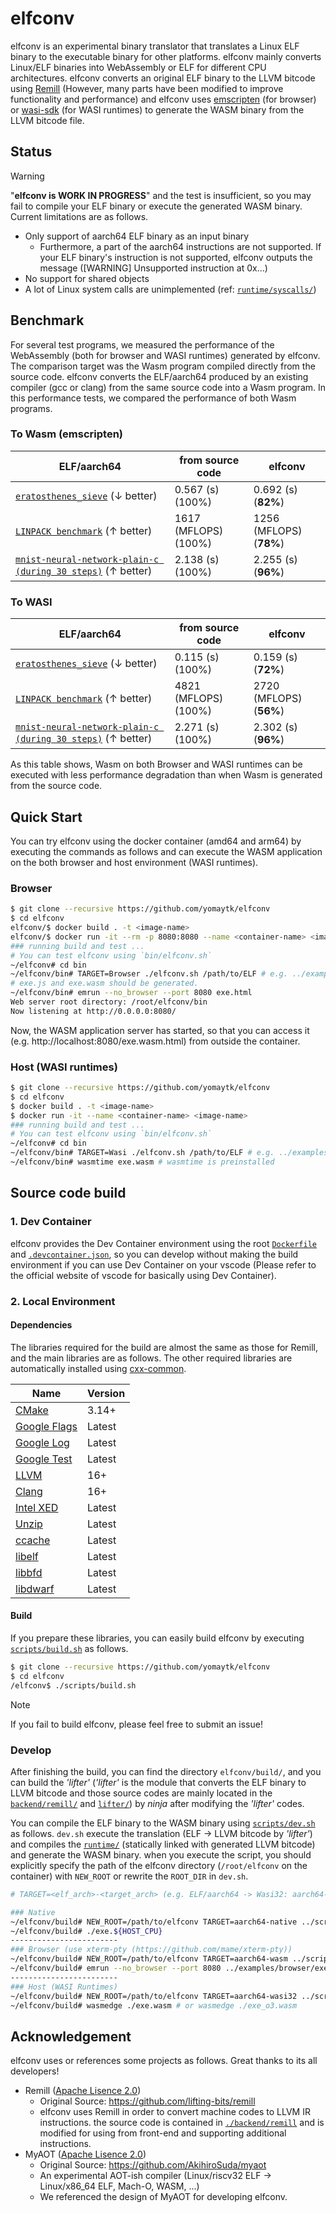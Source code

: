 # elfconv
elfconv is an experimental binary translator that translates a Linux ELF binary to the executable binary for other platforms. elfconv mainly converts Linux/ELF binaries into WebAssembly or ELF for different CPU architectures.
elfconv converts an original ELF binary to the LLVM bitcode using [Remill](https://github.com/lifting-bits/remill) (However, many parts have been modified to improve functionality and performance)
and elfconv uses [emscripten](https://github.com/emscripten-core/emscripten) (for browser) or [wasi-sdk](https://github.com/WebAssembly/wasi-sdk) (for WASI runtimes) to generate the WASM binary from the LLVM bitcode file.

## Status
> [!WARNING]
> "**elfconv is WORK IN PROGRESS**" and the test is insufficient, so you may fail to compile your ELF binary or execute the generated WASM binary. Current limitations are as follows.
- Only support of aarch64 ELF binary as an input binary
    - Furthermore, a part of the aarch64 instructions are not supported. If your ELF binary's instruction is not supported, elfconv outputs the message (\[WARNING\] Unsupported instruction at 0x...)
- No support for shared objects
- A lot of Linux system calls are unimplemented (ref: [`runtime/syscalls/`](https://github.com/yomaytk/elfconv/blob/main/runtime/syscalls))

## Benchmark
For several test programs, we measured the performance of the WebAssembly (both for browser and WASI runtimes) generated by elfconv. The comparison target was the Wasm program compiled directly from the source code. elfconv converts the ELF/aarch64 produced by an existing compiler (gcc or clang) from the same source code into a Wasm program. In this performance tests, we compared the performance of both Wasm programs.
### To Wasm (emscripten)
| ELF/aarch64      | from source code   | elfconv    |
|----------|----------|----------|
| [`eratosthenes_sieve`](https://github.com/yomaytk/elfconv/tree/main/examples/benchmarks/eratosthenes_sieve) (↓ better) | 0.567 (s) (100%) | 0.692 (s) (**82%**)  |
| [`LINPACK benchmark`](https://www.netlib.org/linpack/) (↑ better) | 1617 (MFLOPS) (100%) | 1256 (MFLOPS) (**78%**) |
| [`mnist-neural-network-plain-c (during 30 steps)`](https://github.com/AndrewCarterUK/mnist-neural-network-plain-c) (↑ better) | 2.138 (s) (100%) | 2.255 (s) (**96%**) |

### To WASI
| ELF/aarch64      | from source code   | elfconv    |
|----------|----------|----------|
| [`eratosthenes_sieve`](https://github.com/yomaytk/elfconv/tree/main/examples/benchmarks/eratosthenes_sieve) (↓ better) | 0.115 (s) (100%) | 0.159 (s) (**72%**)  |
| [`LINPACK benchmark`](https://www.netlib.org/linpack/) (↑ better) | 4821 (MFLOPS) (100%) | 2720 (MFLOPS) (**56%**) |
| [`mnist-neural-network-plain-c (during 30 steps)`](https://github.com/AndrewCarterUK/mnist-neural-network-plain-c) (↑ better) | 2.271 (s) (100%) | 2.302 (s) (**96%**) |

As this table shows, Wasm on both Browser and WASI runtimes can be executed with less performance degradation than when Wasm is generated from the source code.

## Quick Start
You can try elfconv using the docker container (amd64 and arm64) by executing the commands as follows and can execute the WASM application on the both browser and host environment (WASI runtimes).

### Browser
```bash
$ git clone --recursive https://github.com/yomaytk/elfconv
$ cd elfconv
elfconv/$ docker build . -t <image-name>
elfconv/$ docker run -it --rm -p 8080:8080 --name <container-name> <image-name>
### running build and test ...
# You can test elfconv using `bin/elfconv.sh`
~/elfconv# cd bin
~/elfconv/bin# TARGET=Browser ./elfconv.sh /path/to/ELF # e.g. ../examples/hello/a.out
# exe.js and exe.wasm should be generated.
~/elfconv/bin# emrun --no_browser --port 8080 exe.html
Web server root directory: /root/elfconv/bin
Now listening at http://0.0.0.0:8080/
```
Now, the WASM application server has started, so that you can access it (e.g. http://localhost:8080/exe.wasm.html) from outside the container.
### Host (WASI runtimes)
```bash
$ git clone --recursive https://github.com/yomaytk/elfconv
$ cd elfconv
$ docker build . -t <image-name>
$ docker run -it --name <container-name> <image-name>
### running build and test ...
# You can test elfconv using `bin/elfconv.sh`
~/elfconv# cd bin
~/elfconv/bin# TARGET=Wasi ./elfconv.sh /path/to/ELF # e.g. ../examples/hello/a.out
~/elfconv/bin# wasmtime exe.wasm # wasmtime is preinstalled
```
## Source code build
### 1. Dev Container
elfconv provides the Dev Container environment using the root [`Dockerfile`](https://github.com/yomaytk/elfconv/blob/main/Dockerfile) and [`.devcontainer.json`](https://github.com/yomaytk/elfconv/blob/main/.devcontainer.json), so you can develop without making the build environment if you can use Dev Container on your vscode (Please refer to the official website of vscode for basically using Dev Container).
### 2. Local Environment
#### Dependencies
The libraries required for the build are almost the same as those for Remill, and the main libraries are as follows. The other required libraries are automatically installed using [cxx-common](https://github.com/lifting-bits/cxx-common).

| Name | Version |
| ---- | ------- |
| [CMake](https://cmake.org/) | 3.14+ |
| [Google Flags](https://github.com/google/glog) | Latest |
| [Google Log](https://github.com/google/glog) | Latest |
| [Google Test](https://github.com/google/googletest) | Latest |
| [LLVM](http://llvm.org/) | 16+ |
| [Clang](http://clang.llvm.org/) | 16+ |
| [Intel XED](https://software.intel.com/en-us/articles/xed-x86-encoder-decoder-software-library) | Latest |
| [Unzip](https://packages.debian.org/en/sid/unzip) | Latest |
| [ccache](https://ccache.dev/) | Latest |
| [libelf](https://packages.debian.org/en/sid/libelf-dev) | Latest |
| [libbfd](https://packages.debian.org/en/sid/hppa/binutils-dev) | Latest |
| [libdwarf](https://packages.debian.org/en/sid/libdwarf-dev) | Latest |

#### Build
If you prepare these libraries, you can easily build elfconv by executing [`scripts/build.sh`](https://github.com/yomaytk/elfconv/blob/main/scripts/build.sh) as follows.
```bash
$ git clone --recursive https://github.com/yomaytk/elfconv
$ cd elfconv
/elfconv$ ./scripts/build.sh
```
> [!NOTE]
> If you fail to build elfconv, please feel free to submit an issue!
### Develop
After finishing the build, you can find the directory `elfconv/build/`, and you can build the *'lifter'* (*'lifter'* is the module that converts the ELF binary to LLVM bitcode and those source codes are mainly located in the [`backend/remill/`](https://github.com/yomaytk/elfconv/tree/main/backend/remill) and [`lifter/`](https://github.com/yomaytk/elfconv/tree/main/lifter)) by *ninja* after modifying the *'lifter'* codes.

You can compile the ELF binary to the WASM binary using [`scripts/dev.sh`](https://github.com/yomaytk/elfconv/blob/main/scripts/dev.sh) as follows. `dev.sh` execute the translation (ELF -> LLVM bitcode by *'lifter'*) and compiles the [`runtime/`](https://github.com/yomaytk/elfconv/tree/main/runtime) (statically linked with generated LLVM bitcode) and generate the WASM binary. when you execute the script, you should explicitly specify the path of the elfconv directory (`/root/elfconv` on the container) with `NEW_ROOT` or rewrite the `ROOT_DIR` in `dev.sh`. 
```bash
# TARGET=<elf_arch>-<target_arch> (e.g. ELF/aarch64 -> Wasi32: aarch64-wasi32)

### Native
~/elfconv/build# NEW_ROOT=/path/to/elfconv TARGET=aarch64-native ../scripts/dev.sh path/to/ELF # generate the Native binary (Host architecture) under the elfconv/build/lifter
~/elfconv/build# ./exe.${HOST_CPU}
------------------------
### Browser (use xterm-pty (https://github.com/mame/xterm-pty))
~/elfconv/build# NEW_ROOT=/path/to/elfconv TARGET=aarch64-wasm ../scripts/dev.sh path/to/ELF # generate the WASM binary under the elfconv/build/lifter
~/elfconv/build# emrun --no_browser --port 8080 ../examples/browser/exe.html # execute the generated WASM binary with emscripten
------------------------
### Host (WASI Runtimes)
~/elfconv/build# NEW_ROOT=/path/to/elfconv TARGET=aarch64-wasi32 ../scripts/dev.sh path/to/ELF
~/elfconv/build# wasmedge ./exe.wasm # or wasmedge ./exe_o3.wasm
```
## Acknowledgement
elfconv uses or references some projects as follows. Great thanks to its all developers!
- Remill ([Apache Lisence 2.0](https://github.com/lifting-bits/remill/blob/master/LICENSE))
    - Original Source: https://github.com/lifting-bits/remill
    - elfconv uses Remill in order to convert machine codes to LLVM IR instructions. the source code is contained in [`./backend/remill`](https://github.com/yomaytk/elfconv/tree/main/backend/remill) and is modified for using from front-end and supporting additional instructions.
- MyAOT ([Apache Lisence 2.0](https://github.com/AkihiroSuda/myaot/blob/master/LICENSE))
    - Original Source: https://github.com/AkihiroSuda/myaot
    - An experimental AOT-ish compiler (Linux/riscv32 ELF → Linux/x86_64 ELF, Mach-O, WASM, ...)
    - We referenced the design of MyAOT for developing elfconv.
